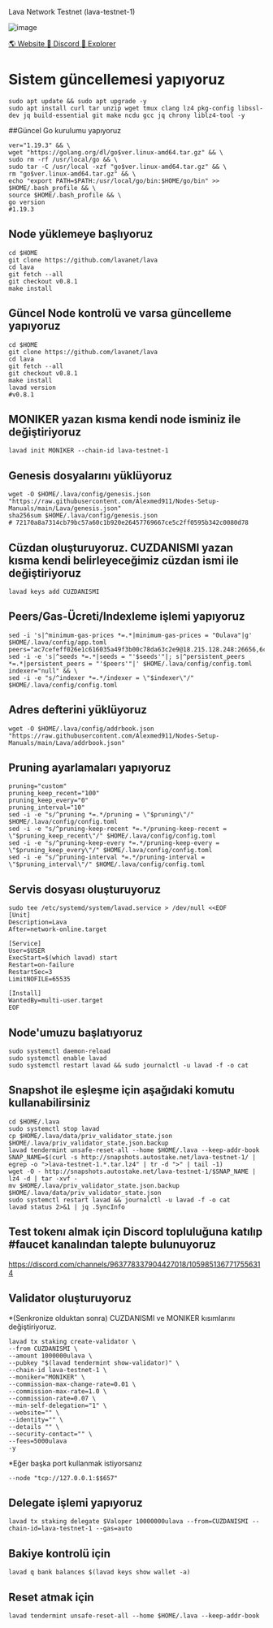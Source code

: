 Lava Network Testnet (lava-testnet-1)

![image](https://mirror-media.imgix.net/publication-images/gq4KFLkILtGC7LZhNp9Gr.jpeg?height=800&width=1600&h=800&w=1600&auto=compress)

 <a href="https://lavanet.xyz/">🌎 Website </a>
 <a href="https://discord.gg/mCBzfEbYcF">💎 Discord </a>
 <a href="https://lava.explorers.guru/">🚀 Explorer </a>


# Sistem güncellemesi yapıyoruz 
```
sudo apt update && sudo apt upgrade -y
sudo apt install curl tar unzip wget tmux clang lz4 pkg-config libssl-dev jq build-essential git make ncdu gcc jq chrony liblz4-tool -y
```
##Güncel Go kurulumu yapıyoruz
```
ver="1.19.3" && \
wget "https://golang.org/dl/go$ver.linux-amd64.tar.gz" && \
sudo rm -rf /usr/local/go && \
sudo tar -C /usr/local -xzf "go$ver.linux-amd64.tar.gz" && \
rm "go$ver.linux-amd64.tar.gz" && \
echo "export PATH=$PATH:/usr/local/go/bin:$HOME/go/bin" >> $HOME/.bash_profile && \
source $HOME/.bash_profile && \
go version    
#1.19.3
```
## Node yüklemeye başlıyoruz

```
cd $HOME
git clone https://github.com/lavanet/lava
cd lava
git fetch --all
git checkout v0.8.1
make install
```
## Güncel Node kontrolü ve varsa güncelleme yapıyoruz
```
cd $HOME
git clone https://github.com/lavanet/lava
cd lava
git fetch --all
git checkout v0.8.1
make install
lavad version
#v0.8.1
```
## MONIKER yazan kısma kendi node isminiz ile değiştiriyoruz
```
lavad init MONIKER --chain-id lava-testnet-1
```

## Genesis dosyalarını yüklüyoruz
```
wget -O $HOME/.lava/config/genesis.json "https://raw.githubusercontent.com/Alexmed911/Nodes-Setup-Manuals/main/Lava/genesis.json"
sha256sum $HOME/.lava/config/genesis.json
# 72170a8a7314cb79bc57a60c1b920e26457769667ce5c2ff0595b342c0080d78
```

## Cüzdan oluşturuyoruz. CUZDANISMI yazan kısma kendi belirleyeceğimiz cüzdan ismi ile değiştiriyoruz
```
lavad keys add CUZDANISMI

```

## Peers/Gas-Ücreti/Indexleme işlemi yapıyoruz
```
sed -i 's|^minimum-gas-prices *=.*|minimum-gas-prices = "0ulava"|g' $HOME/.lava/config/app.toml
peers="ac7cefeff026e1c616035a49f3b00c78da63c2e9@18.215.128.248:26656,6c988ad39fef48abd5504fda547d561fb8a60c3a@130.185.119.243:33656,2c2353c872b0c5af562c518b1aa48a2649a4c927@65.108.199.62:11656,4f9120f706512162fbe4f39aac78b9924efbec58@65.109.92.235:11036,f9190a58670c07f8202abfd9b5b14187b18d755b@144.76.97.251:27656,f120685de6785d8ee0eadfca42407c6e10593e74@144.76.90.130:32656,6641a193a7004447c1b49b8ffb37a90682ce0fb9@65.108.78.116:13656,c19965fe8a1ea3391d61d09cf589bca0781d29fd@162.19.217.52:26656,0516c4d11552b334a683bdb4410fa22ef7e3f8ba@65.21.239.60:11656,dabe2e77bd6b9278f484b34956750e9470527ef7@178.18.246.118:26656,24a2bb2d06343b0f74ed0a6dc1d409ce0d996451@188.40.98.169:27656,b7c3cedc778d93296f179373c3bc6a521e4b682e@65.109.69.160:30656,c678ae0fd7b754615e55bba2589a86e60fc8d45c@136.243.88.91:7140,a65de5f01394199366c182a18d718c9e3ef7f981@159.148.146.132:26656,5c2a752c9b1952dbed075c56c600c3a79b58c395@lava.testnet.peer.autostake.net:27066"
sed -i -e 's|^seeds *=.*|seeds = "'$seeds'"|; s|^persistent_peers *=.*|persistent_peers = "'$peers'"|' $HOME/.lava/config/config.toml
indexer="null" && \
sed -i -e "s/^indexer *=.*/indexer = \"$indexer\"/" $HOME/.lava/config/config.toml
```
## Adres defterini yüklüyoruz
```
wget -O $HOME/.lava/config/addrbook.json "https://raw.githubusercontent.com/Alexmed911/Nodes-Setup-Manuals/main/Lava/addrbook.json"
```
## Pruning ayarlamaları yapıyoruz
```
pruning="custom"
pruning_keep_recent="100"
pruning_keep_every="0"
pruning_interval="10"
sed -i -e "s/^pruning *=.*/pruning = \"$pruning\"/" $HOME/.lava/config/config.toml
sed -i -e "s/^pruning-keep-recent *=.*/pruning-keep-recent = \"$pruning_keep_recent\"/" $HOME/.lava/config/config.toml
sed -i -e "s/^pruning-keep-every *=.*/pruning-keep-every = \"$pruning_keep_every\"/" $HOME/.lava/config/config.toml
sed -i -e "s/^pruning-interval *=.*/pruning-interval = \"$pruning_interval\"/" $HOME/.lava/config/config.toml
```
## Servis dosyası oluşturuyoruz
```
sudo tee /etc/systemd/system/lavad.service > /dev/null <<EOF
[Unit]
Description=Lava
After=network-online.target

[Service]
User=$USER
ExecStart=$(which lavad) start
Restart=on-failure
RestartSec=3
LimitNOFILE=65535

[Install]
WantedBy=multi-user.target
EOF
```
## Node'umuzu başlatıyoruz
```
sudo systemctl daemon-reload
sudo systemctl enable lavad
sudo systemctl restart lavad && sudo journalctl -u lavad -f -o cat
```
## Snapshot ile eşleşme için aşağıdaki komutu kullanabilirsiniz
```
cd $HOME/.lava
sudo systemctl stop lavad
cp $HOME/.lava/data/priv_validator_state.json $HOME/.lava/priv_validator_state.json.backup
lavad tendermint unsafe-reset-all --home $HOME/.lava --keep-addr-book
SNAP_NAME=$(curl -s http://snapshots.autostake.net/lava-testnet-1/ | egrep -o ">lava-testnet-1.*.tar.lz4" | tr -d ">" | tail -1)
wget -O - http://snapshots.autostake.net/lava-testnet-1/$SNAP_NAME | lz4 -d | tar -xvf -
mv $HOME/.lava/priv_validator_state.json.backup $HOME/.lava/data/priv_validator_state.json
sudo systemctl restart lavad && journalctl -u lavad -f -o cat
lavad status 2>&1 | jq .SyncInfo
```
## Test tokenı almak için Discord topluluğuna katılıp #faucet kanalından talepte bulunuyoruz

https://discord.com/channels/963778337904427018/1059851367717556314

## Validator oluşturuyoruz 
*(Senkronize olduktan sonra)
CUZDANISMI ve MONIKER kısımlarını değiştiriyoruz.
```
lavad tx staking create-validator \
--from CUZDANISMI \
--amount 1000000ulava \
--pubkey "$(lavad tendermint show-validator)" \
--chain-id lava-testnet-1 \
--moniker="MONIKER" \
--commission-max-change-rate=0.01 \
--commission-max-rate=1.0 \
--commission-rate=0.07 \
--min-self-delegation="1" \
--website="" \
--identity="" \
--details "" \
--security-contact="" \
--fees=5000ulava 
-y
```

 *Eğer başka port kullanmak istiyorsanız

 ``` 
 --node "tcp://127.0.0.1:$$657"
  ``` 
## Delegate işlemi yapıyoruz
```
lavad tx staking delegate $Valoper 10000000ulava --from=CUZDANISMI --chain-id=lava-testnet-1 --gas=auto
```
##  Bakiye kontrolü için
```
lavad q bank balances $(lavad keys show wallet -a)
```
##  Reset atmak için
```
lavad tendermint unsafe-reset-all --home $HOME/.lava --keep-addr-book
```
